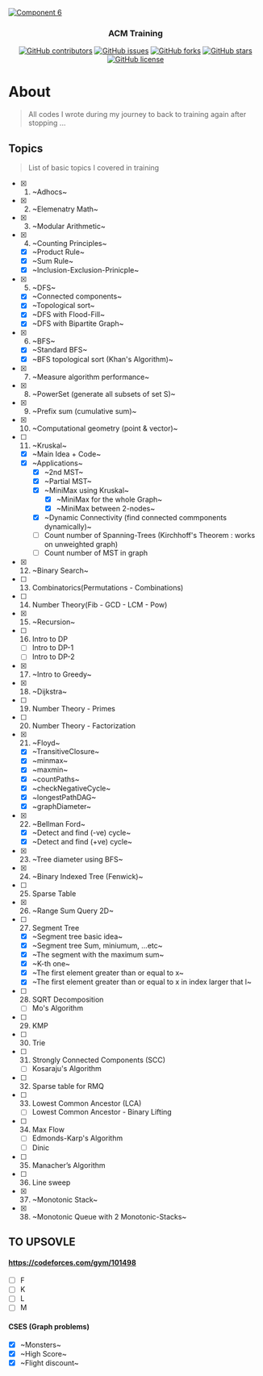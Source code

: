 <p align="center">
  <a href="https://github.com/AbdallahHemdan/CP__Training" rel="noopener">
    
  ![Component 6](https://user-images.githubusercontent.com/40190772/94355576-67f9b300-0085-11eb-97fd-211d1d1b50f2.png)
  
  </a>
</p>

<h3 align="center">ACM Training</h3>
<div align="center">

[![GitHub contributors](https://img.shields.io/github/contributors/AbdallahHemdan/CP__Training)](https://github.com/AbdallahHemdan/CP__Training/contributors)
[![GitHub issues](https://img.shields.io/github/issues/AbdallahHemdan/CP__Training)](https://github.com/AbdallahHemdan/CP__Training/issues)
[![GitHub forks](https://img.shields.io/github/forks/AbdallahHemdan/CP__Training)](https://github.com/AbdallahHemdan/CP__Training/network)
[![GitHub stars](https://img.shields.io/github/stars/AbdallahHemdan/CP__Training)](https://github.com/AbdallahHemdan/CP__Training/stargazers)
[![GitHub license](https://img.shields.io/github/license/AbdallahHemdan/CP__Training)](https://github.com/AbdallahHemdan/CP__Training/blob/master/LICENSE)


</div>


# About
> All codes I wrote during my journey to back to training again after stopping ...


## Topics 
> List of basic topics I covered in training

- [x] 1. ~Adhocs~
- [x] 2. ~Elemenatry Math~
- [x] 3. ~Modular Arithmetic~
- [x] 4. ~Counting Principles~
  - [x] ~Product Rule~
  - [x] ~Sum Rule~
  - [x] ~Inclusion-Exclusion-Prinicple~
- [x] 5. ~DFS~
  - [x] ~Connected components~
  - [x] ~Topological sort~
  - [x] ~DFS with Flood-Fill~
  - [x] ~DFS with Bipartite Graph~
- [x] 6. ~BFS~
  - [x] ~Standard BFS~
  - [x] ~BFS topological sort (Khan's Algorithm)~
- [x] 7. ~Measure algorithm performance~
- [x] 8. ~PowerSet (generate all subsets of set S)~
- [x] 9. ~Prefix sum (cumulative sum)~
- [x] 10. ~Computational geometry (point & vector)~
- [ ] 11. ~Kruskal~
  - [x] ~Main Idea + Code~
  - [x] ~Applications~
      - [x] ~2nd MST~
      - [x] ~Partial MST~
      - [x] ~MiniMax using Kruskal~
        - [x] ~MiniMax for the whole Graph~
        - [x] ~MiniMax between 2-nodes~
      - [x] ~Dynamic Connectivity (find connected commponents dynamically)~
      - [ ] Count number of Spanning-Trees (Kirchhoff's Theorem : works on unweighted graph)
      - [ ] Count number of MST in graph
- [x] 12. ~Binary Search~
- [ ] 13. Combinatorics(Permutations - Combinations)
- [ ] 14. Number Theory(Fib - GCD - LCM - Pow)
- [x] 15. ~Recursion~
- [ ] 16. Intro to DP
  - [ ] Intro to DP-1
  - [ ] Intro to DP-2
- [x] 17. ~Intro to Greedy~
- [x] 18. ~Dijkstra~
- [ ] 19. Number Theory - Primes
- [ ] 20. Number Theory - Factorization
- [x] 21. ~Floyd~
  - [x] ~TransitiveClosure~
  - [x] ~minmax~
  - [x] ~maxmin~
  - [x] ~countPaths~
  - [x] ~checkNegativeCycle~
  - [x] ~longestPathDAG~
  - [x] ~graphDiameter~
- [x] 22. ~Bellman Ford~
  - [x] ~Detect and find (-ve) cycle~
  - [x] ~Detect and find (+ve) cycle~
- [x] 23. ~Tree diameter using BFS~
- [x] 24. ~Binary Indexed Tree (Fenwick)~
- [ ] 25. Sparse Table
- [x] 26. ~Range Sum Query 2D~
- [ ] 27. Segment Tree
  - [x] ~Segment tree basic idea~
  - [x] ~Segment tree Sum, miniumum, ...etc~
  - [x] ~The segment with the maximum sum~
  - [x] ~K-th one~
  - [x] ~The first element greater than or equal to x~
  - [x] ~The first element greater than or equal to x in index larger that l~
- [ ] 28. SQRT Decomposition
  - [ ] Mo's Algorithm
- [ ] 29. KMP
- [ ] 30. Trie
- [ ] 31. Strongly Connected Components (SCC)
  - [ ] Kosaraju's Algorithm
- [ ] 32. Sparse table for RMQ
- [ ] 33. Lowest Common Ancestor (LCA)
  - [ ] Lowest Common Ancestor - Binary Lifting
- [ ] 34. Max Flow
  - [ ] Edmonds-Karp's Algorithm
  - [ ] Dinic
- [ ] 35. Manacher’s Algorithm
- [ ] 36. Line sweep
- [x] 37. ~Monotonic Stack~
- [x] 38. ~Monotonic Queue with 2 Monotonic-Stacks~


## TO UPSOVLE
#### https://codeforces.com/gym/101498
- [ ] F
- [ ] K
- [ ] L
- [ ] M

#### CSES (Graph problems)
- [x] ~Monsters~
- [x] ~High Score~
- [x] ~Flight discount~
